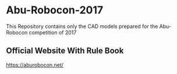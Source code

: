# Abu-Robocon-2017

This Repository contains only the CAD models prepared for the Abu-Robocon competition of 2017

## Official Website With Rule Book

https://aburobocon.net/
